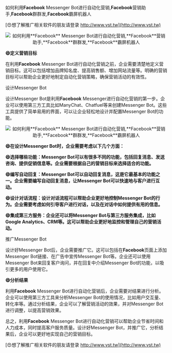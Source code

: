 如何利用**Facebook** Messenger Bot进行自动化营销,**Facebook**营销助手,**Facebook**群群发,**Facebook**霸屏机器人

[😍想了解推广相关软件的朋友请登录 http://www.vst.tw](http://www.vst.tw)

 <center><img src="https://vst.tw/MP4/tuiguang/png/1.png" alt="如何利用**Facebook** Messenger Bot进行自动化营销,**Facebook**营销助手,**Facebook**群群发,**Facebook**霸屏机器人"></center>

**😄定义营销目标**

在利用**Facebook** Messenger Bot进行自动化营销之前，企业需要清楚地定义营销目标。这可以包括增加品牌知名度、提高销售额、增加网站流量等。明确的营销目标可以帮助企业更好地制定自动化营销策略，确保营销活动的有效性。

设计Messenger Bot

设计Messenger Bot是利用**Facebook** Messenger进行自动化营销的第一步。企业可以使用第三方工具比如ManyChat、Chatfuel等来创建Messenger Bot。这些工具提供了简单易用的界面，可以让企业轻松地设计并配置Messenger Bot的功能。

 <center><img src="https://vst.tw/MP4/tuiguang/png/8.png" alt="如何利用**Facebook** Messenger Bot进行自动化营销,**Facebook**营销助手,**Facebook**群群发,**Facebook**霸屏机器人"></center>

**😄在设计Messenger Bot时，企业需要考虑以下几个方面：**

**😄选择哪些功能：Messenger Bot可以有很多不同的功能，包括回复消息、发送咨询、提供促销信息等。企业需要根据自己的营销目标来选择适合的功能。**

**😄编写自动回复：Messenger Bot可以自动回复消息，这是它最基本的功能之一。企业需要编写自动回复消息，让Messenger Bot可以快速地与客户进行互动。**

**😄设计对话流程：设计对话流程可以帮助企业更好地控制Messenger Bot的行为。企业需要考虑如何引导客户进行对话，以及在对话中如何提供有用的信息。**

**😄集成第三方服务：企业还可以将Messenger Bot与第三方服务集成，比如Google Analytics、CRM等。这可以帮助企业更好地监控和管理自己的营销活动。**

推广Messenger Bot

设计好Messenger Bot后，企业需要推广它。这可以包括在**Facebook**页面上添加Messenger Bot链接、在广告中宣传Messenger Bot等。企业还可以使用Messenger Bot来回复客户询问，并在回复中介绍Messenger Bot的功能，以吸引更多的用户使用它。

**😄分析结果**

利用**Facebook** Messenger Bot进行自动化营销后，企业需要对结果进行分析。企业可以使用第三方工具来分析Messenger Bot的使用情况，比如用户交互量、转化率等。通过分析结果，企业可以了解营销活动的效果，并对Messenger Bot进行调整，以提高营销效果。

总之，利用**Facebook** Messenger Bot进行自动化营销可以帮助企业节省时间和人力成本，同时提高客户服务质量。设计好Messenger Bot，并推广它，分析结果后，企业可以更好地实现自己的营销目标。

[😍想了解推广相关软件的朋友请登录 http://www.vst.tw](http://www.vst.tw)



